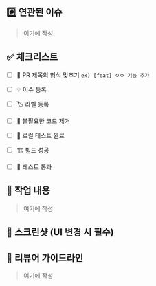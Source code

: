 ## #️⃣ 연관된 이슈
<!-- 이번 PR에서 변경된 내용과 주요 목적을 간략하게 설명해 주세요. -->
<!-- ex) #이슈번호[, #이슈번호] -->

> 여기에 작성


## ✅ 체크리스트

- [ ] 🔀 PR 제목의 형식 맞추기 `ex) [feat] ㅇㅇ 기능 추가`
- [ ] 💡 이슈 등록
- [ ] 🏷️ 라벨 등록
- [ ] 🧹 불필요한 코드 제거
- [ ] 🧪 로컬 테스트 완료
- [ ] 🏗️ 빌드 성공
- [ ] 💯 테스트 통과


## 📝 작업 내용
<!-- 이번 PR에서 작업한 내용을 설명해 주세요. (이미지 첨부 가능) -->

> 여기에 작성


## 📸 스크린샷 (UI 변경 시 필수)
<!-- UI 변경이 포함된 경우 변경된 화면의 스크린샷을 추가해 주세요. -->



## 👀 리뷰어 가이드라인
<!-- 리뷰어가 중점적으로 확인해야 할 사항을 작성해 주세요. -->
<!-- ex) 메서드 XXX의 이름을 더 잘 짓고 싶은데 혹시 좋은 명칭이 있을까요? -->

> 여기에 작성

